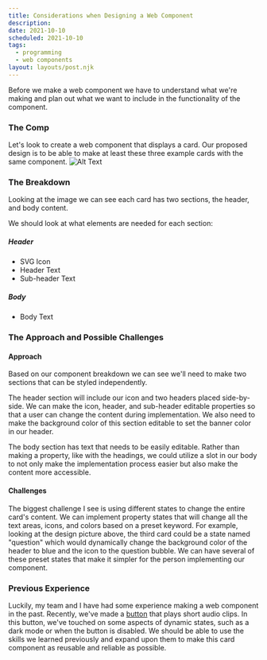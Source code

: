 ```yaml
---
title: Considerations when Designing a Web Component
description: 
date: 2021-10-10
scheduled: 2021-10-10
tags: 
  - programming
  - web components
layout: layouts/post.njk
---
```

Before we make a web component we have to understand what we're making and plan out what we want to include in the functionality of the component.

### The Comp
Let's look to create a web component that displays a card. Our proposed design is to be able to make at least these three example cards with the same component.
![Alt Text](https://dev-to-uploads.s3.amazonaws.com/uploads/articles/iluq8f2zam9oz3pl2vg6.png)


### The Breakdown
Looking at the image we can see each card has two sections, the header, and body content.

We should look at what elements are needed for each section:
##### Header
- SVG Icon
- Header Text
- Sub-header Text

##### Body
- Body Text

### The Approach and Possible Challenges
#### Approach
Based on our component breakdown we can see we'll need to make two sections that can be styled independently.

The header section will include our icon and two headers placed side-by-side. We can make the icon, header, and sub-header editable properties so that a user can change the content during implementation. We also need to make the background color of this section editable to set the banner color in our header.

The body section has text that needs to be easily editable. Rather than making a property, like with the headings, we could utilize a slot in our body to not only make the implementation process easier but also make the content more accessible.

#### Challenges
The biggest challenge I see is using different states to change the entire card's content. We can implement property states that will change all the text areas, icons, and colors based on a preset keyword. For example, looking at the design picture above, the third card could be a state named "question" which would dynamically change the background color of the header to blue and the icon to the question bubble. We can have several of these preset states that make it simpler for the person implementing our component.

### Previous Experience
Luckily, my team and I have had some experience making a web component in the past. Recently, we've made a [button](https://github.com/IST-402-Group-1/KMBtn) that plays short audio clips. In this button, we've touched on some aspects of dynamic states, such as a dark mode or when the button is disabled. We should be able to use the skills we learned previously and expand upon them to make this card component as reusable and reliable as possible.